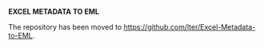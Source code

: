 **EXCEL METADATA TO EML**

The repository has been moved to https://github.com/lter/Excel-Metadata-to-EML.
